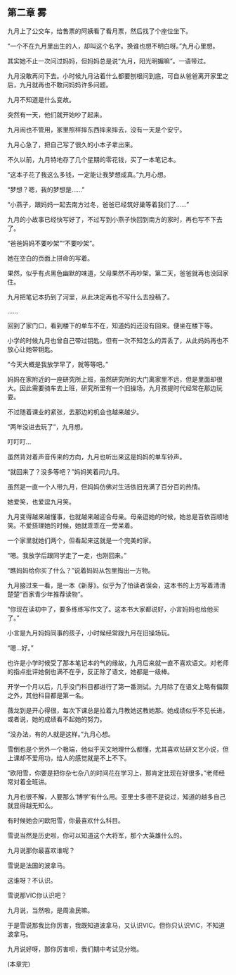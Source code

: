 第二章 雾
-----

九月上了公交车，给售票的阿姨看了看月票，然后找了个座位坐下。

“一个不在九月里出生的人，却叫这个名字。换谁也想不明白呀。”九月心里想。

其实她不止一次问过妈妈，但妈妈总是说“九月，阳光明媚嘛”。一语带过。

九月没敢再问下去。小时候九月沾着什么都要刨根问到底，可自从爸爸离开家里之后，九月就再也不敢问妈妈许多问题。

九月不知道是什么变故。

突然有一天，他们就开始吵了起来。

九月闹也不管用，家里照样摔东西摔来摔去，没有一天是个安宁。

九月心急了，把自己写了很久的小本子拿出来。

不久以前，九月特地存了几个星期的零花钱，买了一本笔记本。

“这本子花了我这么多钱，一定能让我梦想成真。”九月心想。

“梦想？嗯，我的梦想是……”

“小燕子，跟妈妈一起去南方过冬，爸爸已经筑好巢等着我们了……”

九月的小故事已经快写好了，不过写到小燕子快回到南方的家时，再也写不下去了。

“爸爸妈妈不要吵架”“不要吵架”。

她在空白的页面上拼命的写着。

果然，似乎有点黑色幽默的味道，父母果然不再吵架。第二天，爸爸就再也没回家住。

九月把笔记本扔到了河里，从此决定再也不写什么去投稿了。

……

回到了家门口，看到楼下的单车不在，知道妈妈还没有回来。便坐在楼下等。

小学的时候九月也曾自己带过钥匙，但有一次不知怎么的弄丢了，从此妈妈再也不放心让她带钥匙。

“今天大概是我放学早了，就等等吧。”

妈妈在家附近的一座研究所上班，虽然研究所的大门离家里不远，但是里面却很大。因此需要骑车去上班，研究所里有一个旧操场，九月孩提时代经常在那边玩耍。

不过随着课业的紧张，去那边的机会也越来越少。

“两年没进去玩了”，九月想。

叮叮叮…

虽然背对着声音传来的方向，九月也听出来这是妈妈的单车铃声。

“就回来了？没多等吧？”妈妈笑着问九月。

虽然是一直一个人带九月，但妈妈仿佛对生活依旧充满了百分百的热情。

她爱笑，也爱逗九月笑。

九月变得越来越懂事，也就越来越迎合母亲。母亲逗她的时候，她总是百依百顺地笑。不爱搭理她的时候，她就乖乖在一旁呆着。

一个家里就她们两个，但看起来这就是一个完美的家。

“嗯。我放学后跟同学走了一走，也刚回来。”

“瞧妈妈给你买了什么？”说着妈妈从包里掏出一方物。

九月接过来一看，是一本《新芽》。似乎为了怕读者误会，这本书的上方写着清清楚楚“百家青少年推荐读物”。

“你现在读初中了，要多练练写作文了。这本书大家都说好，小言妈妈也给他买了。”

小言是九月妈妈同事的孩子，小时候经常跟九月在旧操场玩。

“嗯…好。”

也许是小学时候受了那本笔记本的气的缘故，九月后来就一直不喜欢语文。对老师的指点批评她倒也满不在乎，反正除了语文，她都是一级棒。

开学一个月以后，几乎没门科目都进行了第一番测试。九月除了在语文上略有偏颇之外，其他科目都是第一名。

薇龙到是开心得很，每次下课总是拉着九月教她这教她那。她成绩似乎不见长进，或者说，她的成绩看不起她的努力。

“没办法，有的人就是这样。”九月心想。

雪倒也是个另外一个极端，他似乎天文地理什么都懂，尤其喜欢钻研文艺小说，但上课却不爱用功，给人的感觉就是不上不下。

“欧阳雪，你要是把你杂七杂八的时间花在学习上，那肯定比现在好很多。”老师经常对着全班讲。

九月也很不解，人要那么‘博学’有什么用。亚里士多德不是说过，知道的越多自己就显得越无知么。

有时候她会问欧阳雪，你最喜欢什么科目。

雪说当然是历史啦，你可以知道这个大将军，那个大英雄什么的。

九月说那你最喜欢谁呢？

雪说是法国的波拿马。

这谁呀？不认识。

雪说那VIC你认识吧？

九月说，当然啦，是周渝民嘛。

于是雪说那我比你厉害，我既知道波拿马，又认识VIC。但你只认识VIC，不知道波拿马。

九月说好呀，那你厉害呗，我们期中考试见分晓。

(本章完)
